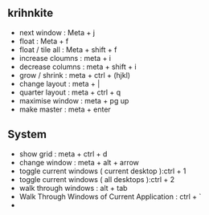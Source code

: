 ## krihnkite

- next window : Meta + j
- float : Meta + f
- float / tile all : Meta + shift + f
- increase cloumns : meta + i
- decrease columns : meta + shift + i
- grow / shrink : meta + ctrl + (hjkl)
- change layout : meta + |
- quarter layout : meta + ctrl + q
- maximise window : meta + pg up
- make master : meta + enter

## System

- show grid : meta + ctrl + d
- change window : meta + alt + arrow
- toggle current windows ( current desktop ):ctrl + 1
- toggle current windows ( all desktops ):ctrl + 2
- walk through windows : alt + tab
- Walk Through Windows of Current Application : ctrl + `
-
